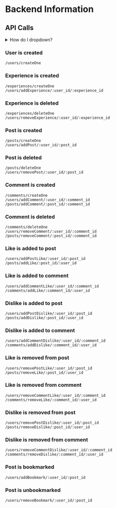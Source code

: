 # Backend Information

## API Calls

<details>
<summary>How do I dropdown?</summary>
<br>
This is how you dropdown.
<br><br>
<pre>
&lt;details&gt;
&lt;summary&gt;How do I dropdown?&lt;&#47;summary&gt;
&lt;br&gt;
This is how you dropdown.
&lt;&#47;details&gt;
</pre>
</details>

### User is created
```
/users/createOne
```  

### Experience is created 
```
/experiences/createOne
/users/addExperience/:user_id/:experience_id
```

### Experience is deleted 
```
/experiences/deleteOne
/users/removeExperience/:user_id/:experience_id
```

### Post is created 
```
/posts/createOne
/users/addPost/:user_id/:post_id
```

### Post is deleted 
```
/posts/deleteOne
/users/removePost/:user_id/:post_id
```

### Comment is created 
```
/comments/createOne
/users/addComment/:user_id/:comment_id
/posts/addComment/:post_id/:comment_id
```

### Comment is deleted 
```
/comments/deleteOne
/users/removeComment/:user_id/:comment_id
/posts/removeComment/:post_id/:comment_id
```

### Like is added to post 
```
/users/addPostLike/:user_id/:post_id
/posts/addLike/:post_id/:user_id
```

### Like is added to comment
```
/users/addCommentLike/:user_id/:comment_id
/comments/addLike/:comment_id/:user_id
```

### Dislike is added to post 
```
/users/addPostDislike/:user_id/:post_id
/posts/addDislike/:post_id/:user_id
```

### Dislike is added to comment
```
/users/addCommentDislike/:user_id/:comment_id
/comments/addDislike/:comment_id/:user_id
```

### Like is removed from post 
```
/users/removePostLike/:user_id/:post_id
/posts/removeLike/:post_id/:user_id
```

### Like is removed from comment
```
/users/removeCommentLike/:user_id/:comment_id
/comments/removeLike/:comment_id/:user_id
```

### Dislike is removed from post 
```
/users/removePostDislike/:user_id/:post_id
/posts/removeDislike/:post_id/:user_id
```

### Dislike is removed from comment
```
/users/removeCommentDislike/:user_id/:comment_id
/comments/removeDislike/:comment_id/:user_id
```

### Post is bookmarked
```
/users/addBookmark/:user_id/:post_id
```

### Post is unbookmarked
```
/users/removeBookmark/:user_id/:post_id
```
